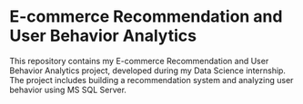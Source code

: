 # E-commerce Recommendation and User Behavior Analytics
This repository contains my E-commerce Recommendation and User Behavior Analytics project, developed during my Data Science internship. The project includes building a recommendation system and analyzing user behavior using MS SQL Server.
